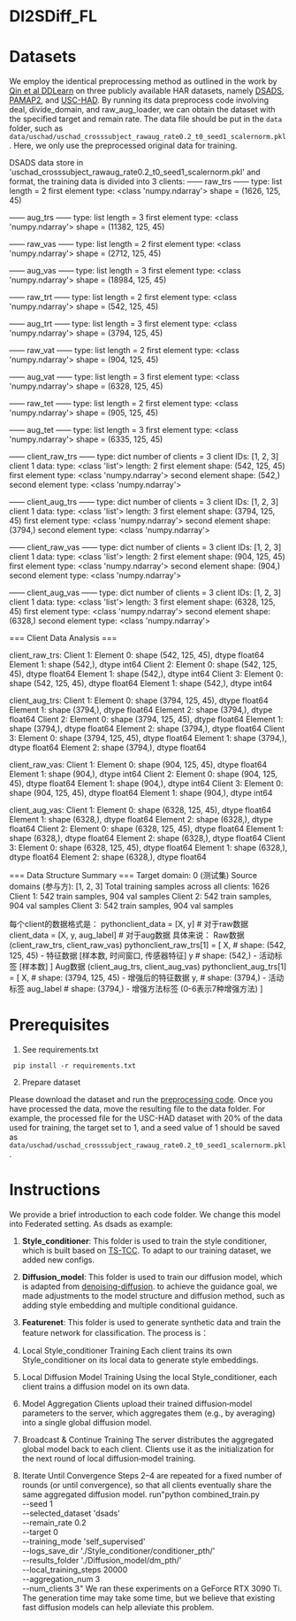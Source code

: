 # DI2SDiff_FL



# Datasets

We employ the identical preprocessing method as outlined in the work by [Qin et al DDLearn](https://github.com/microsoft/robustlearn/tree/main/ddlearn) on three publicly available HAR datasets, namely [DSADS](https://archive.ics.uci.edu/dataset/256/daily+and+sports+activities), [PAMAP2](https://archive.ics.uci.edu/dataset/231/pamap2+physical+activity+monitoring), and [USC-HAD](https://sipi.usc.edu/had/). By running its data preprocess code involving deal, divide_domain, and raw_aug_loader, we can obtain the dataset with the specified target and remain rate. The data file should be put in the `data` folder, such as `data/uschad/uschad_crosssubject_rawaug_rate0.2_t0_seed1_scalernorm.pkl`. Here, we only use the preprocessed original data for training.

DSADS data store in 'uschad_crosssubject_rawaug_rate0.2_t0_seed1_scalernorm.pkl' and format, the training data is divided into 3 clients:
—— raw_trs ——
  type: list
  length = 2
  first element type: <class 'numpy.ndarray'>
  shape = (1626, 125, 45)

—— aug_trs ——
  type: list
  length = 3
  first element type: <class 'numpy.ndarray'>
  shape = (11382, 125, 45)

—— raw_vas ——
  type: list
  length = 2
  first element type: <class 'numpy.ndarray'>
  shape = (2712, 125, 45)

—— aug_vas ——
  type: list
  length = 3
  first element type: <class 'numpy.ndarray'>
  shape = (18984, 125, 45)

—— raw_trt ——
  type: list
  length = 2
  first element type: <class 'numpy.ndarray'>
  shape = (542, 125, 45)

—— aug_trt ——
  type: list
  length = 3
  first element type: <class 'numpy.ndarray'>
  shape = (3794, 125, 45)

—— raw_vat ——
  type: list
  length = 2
  first element type: <class 'numpy.ndarray'>
  shape = (904, 125, 45)

—— aug_vat ——
  type: list
  length = 3
  first element type: <class 'numpy.ndarray'>
  shape = (6328, 125, 45)

—— raw_tet ——
  type: list
  length = 2
  first element type: <class 'numpy.ndarray'>
  shape = (905, 125, 45)

—— aug_tet ——
  type: list
  length = 3
  first element type: <class 'numpy.ndarray'>
  shape = (6335, 125, 45)

—— client_raw_trs ——
  type: dict
  number of clients = 3
  client IDs: [1, 2, 3]
  client 1 data:
    type: <class 'list'>
    length: 2
    first element shape: (542, 125, 45)
    first element type: <class 'numpy.ndarray'>
    second element shape: (542,)
    second element type: <class 'numpy.ndarray'>

—— client_aug_trs ——
  type: dict
  number of clients = 3
  client IDs: [1, 2, 3]
  client 1 data:
    type: <class 'list'>
    length: 3
    first element shape: (3794, 125, 45)
    first element type: <class 'numpy.ndarray'>
    second element shape: (3794,)
    second element type: <class 'numpy.ndarray'>

—— client_raw_vas ——
  type: dict
  number of clients = 3
  client IDs: [1, 2, 3]
  client 1 data:
    type: <class 'list'>
    length: 2
    first element shape: (904, 125, 45)
    first element type: <class 'numpy.ndarray'>
    second element shape: (904,)
    second element type: <class 'numpy.ndarray'>

—— client_aug_vas ——
  type: dict
  number of clients = 3
  client IDs: [1, 2, 3]
  client 1 data:
    type: <class 'list'>
    length: 3
    first element shape: (6328, 125, 45)
    first element type: <class 'numpy.ndarray'>
    second element shape: (6328,)
    second element type: <class 'numpy.ndarray'>

=== Client Data Analysis ===

client_raw_trs:
  Client 1:
    Element 0: shape (542, 125, 45), dtype float64
    Element 1: shape (542,), dtype int64
  Client 2:
    Element 0: shape (542, 125, 45), dtype float64
    Element 1: shape (542,), dtype int64
  Client 3:
    Element 0: shape (542, 125, 45), dtype float64
    Element 1: shape (542,), dtype int64

client_aug_trs:
  Client 1:
    Element 0: shape (3794, 125, 45), dtype float64
    Element 1: shape (3794,), dtype float64
    Element 2: shape (3794,), dtype float64
  Client 2:
    Element 0: shape (3794, 125, 45), dtype float64
    Element 1: shape (3794,), dtype float64
    Element 2: shape (3794,), dtype float64
  Client 3:
    Element 0: shape (3794, 125, 45), dtype float64
    Element 1: shape (3794,), dtype float64
    Element 2: shape (3794,), dtype float64

client_raw_vas:
  Client 1:
    Element 0: shape (904, 125, 45), dtype float64
    Element 1: shape (904,), dtype int64
  Client 2:
    Element 0: shape (904, 125, 45), dtype float64
    Element 1: shape (904,), dtype int64
  Client 3:
    Element 0: shape (904, 125, 45), dtype float64
    Element 1: shape (904,), dtype int64

client_aug_vas:
  Client 1:
    Element 0: shape (6328, 125, 45), dtype float64
    Element 1: shape (6328,), dtype float64
    Element 2: shape (6328,), dtype float64
  Client 2:
    Element 0: shape (6328, 125, 45), dtype float64
    Element 1: shape (6328,), dtype float64
    Element 2: shape (6328,), dtype float64
  Client 3:
    Element 0: shape (6328, 125, 45), dtype float64
    Element 1: shape (6328,), dtype float64
    Element 2: shape (6328,), dtype float64

=== Data Structure Summary ===
Target domain: 0 (测试集)
Source domains (参与方): [1, 2, 3]
Total training samples across all clients: 1626
  Client 1: 542 train samples, 904 val samples
  Client 2: 542 train samples, 904 val samples
  Client 3: 542 train samples, 904 val samples

每个client的数据格式是：
pythonclient_data = [X, y]  # 对于raw数据
client_data = [X, y, aug_label]  # 对于aug数据
具体来说：
Raw数据 (client_raw_trs, client_raw_vas)
pythonclient_raw_trs[1] = [
    X,  # shape: (542, 125, 45) - 特征数据 [样本数, 时间窗口, 传感器特征]
    y   # shape: (542,) - 活动标签 [样本数]
]
Aug数据 (client_aug_trs, client_aug_vas)
pythonclient_aug_trs[1] = [
    X,          # shape: (3794, 125, 45) - 增强后的特征数据
    y,          # shape: (3794,) - 活动标签
    aug_label   # shape: (3794,) - 增强方法标签 (0-6表示7种增强方法)
]



# Prerequisites

1. See requirements.txt

```
 pip install -r requirements.txt
```

2. Prepare dataset

Please download the dataset and run the [preprocessing code](https://github.com/microsoft/robustlearn/tree/main/ddlearn). Once you have processed the data, move the resulting file to the data folder. For example, the processed file for the USC-HAD dataset with 20% of the data used for training, the target set to 1, and a seed value of 1 should be saved as `data/uschad/uschad_crosssubject_rawaug_rate0.2_t0_seed1_scalernorm.pkl`.




# Instructions

We provide a brief introduction to each code folder. We change this model into Federated setting. As dsads as example: 

1. **Style_conditioner**: This folder is used to train the style conditioner, which is built based on [TS-TCC](https://github.com/emadeldeen24/TS-TCC/).  To adapt to our training dataset, we added new configs.
2. **Diffusion_model**: This folder is used to train our diffusion model, which is adapted from [denoising-diffusion](https://github.com/lucidrains/denoising-diffusion-pytorch). to achieve the guidance goal, we made adjustments to the model structure and diffusion method, such as adding style embedding and multiple conditional guidance.
3. **Featurenet**: This folder is used to generate synthetic data and train the feature network for classification.
The process is：
1. Local Style_conditioner Training
Each client trains its own Style_conditioner on its local data to generate style embeddings.

2. Local Diffusion Model Training
Using the local Style_conditioner, each client trains a diffusion model on its own data.

3. Model Aggregation
Clients upload their trained diffusion‐model parameters to the server, which aggregates them (e.g., by averaging) into a single global diffusion model.

4. Broadcast & Continue Training
The server distributes the aggregated global model back to each client. Clients use it as the initialization for the next round of local diffusion‐model training.

5. Iterate Until Convergence
Steps 2–4 are repeated for a fixed number of rounds (or until convergence), so that all clients eventually share the same aggregated diffusion model.
run"python combined_train.py \
    --seed 1 \
    --selected_dataset 'dsads' \
    --remain_rate 0.2 \
    --target 0 \
    --training_mode 'self_supervised' \
    --logs_save_dir './Style_conditioner/conditioner_pth/' \
    --results_folder './Diffusion_model/dm_pth/' \
    --local_training_steps 20000 \
    --aggregation_num 3 \
    --num_clients 3"
We ran these experiments on a GeForce RTX 3090 Ti. The generation time may take some time, but we believe that existing fast diffusion models can help alleviate this problem.




